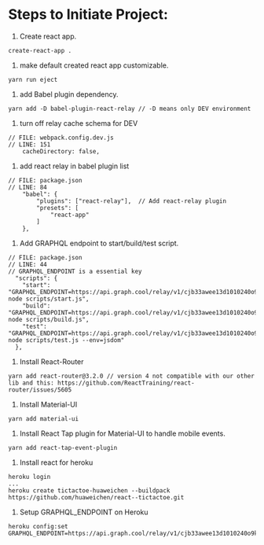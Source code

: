 # Steps to Initiate Project:

1. Create react app.
```
create-react-app .
```

1. make default created react app customizable.
```
yarn run eject
```

1. add Babel plugin dependency.
```
yarn add -D babel-plugin-react-relay // -D means only DEV environment
```

1. turn off relay cache schema for DEV
```
// FILE: webpack.config.dev.js
// LINE: 151
    cacheDirectory: false,
```

1. add react relay in babel plugin list
```
// FILE: package.json
// LINE: 84
    "babel": {
        "plugins": ["react-relay"],  // Add react-relay plugin
        "presets": [
            "react-app"
        ]
    },
```
    
1. Add GRAPHQL endpoint to start/build/test script.
```
// FILE: package.json
// LINE: 44
// GRAPHQL_ENDPOINT is a essential key
  "scripts": {
    "start": "GRAPHQL_ENDPOINT=https://api.graph.cool/relay/v1/cjb33awee13d1010240o9knii node scripts/start.js",
    "build": "GRAPHQL_ENDPOINT=https://api.graph.cool/relay/v1/cjb33awee13d1010240o9knii node scripts/build.js",
    "test": "GRAPHQL_ENDPOINT=https://api.graph.cool/relay/v1/cjb33awee13d1010240o9knii node scripts/test.js --env=jsdom"
  },
```

1. Install React-Router
```
yarn add react-router@3.2.0 // version 4 not compatible with our other lib and this: https://github.com/ReactTraining/react-router/issues/5605
```

1. Install Material-UI
```
yarn add material-ui
```

1. Install React Tap plugin for Material-UI to handle mobile events.
```
yarn add react-tap-event-plugin
```

1. Install react for heroku
```
heroku login
...
heroku create tictactoe-huaweichen --buildpack https://github.com/huaweichen/react--tictactoe.git
```

1. Setup GRAPHQL_ENDPOINT on Heroku
```
heroku config:set GRAPHQL_ENDPOINT=https://api.graph.cool/relay/v1/cjb33awee13d1010240o9knii
```
